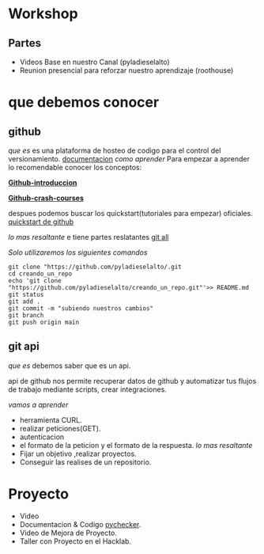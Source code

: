 # Workshop
## Partes 
- Videos Base en nuestro Canal (pyladieselalto)
- Reunion presencial para reforzar nuestro aprendizaje (roothouse)

# que debemos conocer
## github 
_que es_
es una plataforma de hosteo de codigo para el control del versionamiento. [documentacion](https://docs.github.com/en/get-started/quickstart/hello-world)
_como aprender_
Para empezar a aprender lo recomendable conocer los conceptos:

**[Github-introduccion](https://www.youtube.com/watch?v=T_Kza2xcBYg)**

**[Github-crash-courses](https://www.youtube.com/watch?v=HiXLkL42tMU)**

despues podemos buscar los quickstart(tutoriales para empezar) oficiales.
[quickstart de github](https://docs.github.com/en/get-started/quickstart/hello-world)

_lo mas resaltante_
e tiene partes reslatantes [git all](https://www.w3schools.com/git/git_commit.asp?remote=github)

_Solo utilizaremos los siguientes comandos_

```
git clone "https://github.com/pyladieselalto/.git
cd creando_un_repo
echo 'git clone "https://github.com/pyladieselalto/creando_un_repo.git"'>> README.md
git status 
git add .
git commit -m "subiendo nuestros cambios"
git branch 
git push origin main
```
## git api
_que es_
debemos saber que es un api.

api de github nos permite recuperar datos de github y automatizar tus flujos de trabajo mediante scripts,  crear integraciones.

_vamos a aprender_
- herramienta CURL.
- realizar peticiones(GET).
- autenticacion
- el formato de la peticion y el formato de la respuesta.
_lo mas resaltante_
- Fijar un objetivo ,realizar proyectos.
- Conseguir las realises de un repositorio.
# Proyecto 
- Video
- Documentacion & Codigo [pychecker](https://github.com/libialany/pycheck/tree/dev0.1).
- Video de Mejora de Proyecto.
- Taller con Proyecto en el Hacklab.
